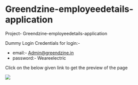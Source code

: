 # Greendzine-employeedetails-application

Project- Greendzine-employeedetails-application

Dummy Login Credentials for login:-
* email:- Admin@greendzine.in
* password:- Weareelectric

Click on the below given link to get the preview of the page

<a href="https://greendzine-employeedetails-webapp.vercel.app/">
<img src="https://img.shields.io/badge/Vercel-000000?style=for-the-badge&logo=vercel&logoColor=white">
</a>


